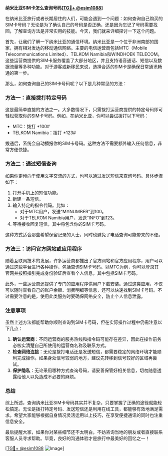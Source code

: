 **纳米比亚SIM卡怎么查询号码[[TG💪+ @esim1088](https://t.me/s/esim1088)]**

在纳米比亚旅行或者长期居住的人们，可能会遇到一个问题：如何查询自己购买的SIM卡号码？无论是为了确认自己的号码是否正确，还是因为忘记了号码需要找回，了解查询方法是非常实用的技能。今天，我们就来详细探讨一下这个问题。

首先，让我们了解一下纳米比亚的通信环境。纳米比亚是一个位于非洲南部的国家，拥有相对发达的移动通信网络。主要的电信运营商包括MTC（Mobile Telecommunications Limited）、TELKOM Namibia和WINDHOEK TELECOM。这些运营商提供的SIM卡服务覆盖了大部分地区，并且支持语音通话、短信以及数据流量等多种功能。对于游客或新移民来说，选择合适的SIM卡是确保日常通讯畅通的第一步。

那么，如何查询自己的SIM卡号码呢？以下是几种常见的方法：

### 方法一：直接拨打特定号码

这是最简单直接的方法之一。大多数情况下，只需拨打运营商提供的特定号码即可轻松获取你的SIM卡号码。例如，在纳米比亚，你可以尝试拨打以下号码：

- MTC：拨打 *100#
- TELKOM Namibia：拨打 *123#

拨通后，系统会自动播报你的SIM卡号码。这种方法不需要额外输入任何信息，非常方便快捷。

### 方法二：通过短信查询

如果你更倾向于使用文字交流的方式，也可以通过发送短信来查询号码。具体步骤如下：

1. 打开手机上的短信功能。
2. 新建一条短信。
3. 输入特定的指令代码。比如：
   - 对于MTC用户，发送“MYNUMBER”到100。
   - 对于TELKOM Namibia用户，发送“INFO”到123。
4. 等待接收回复短信，其中将包含你的SIM卡号码。

这种方式适合那些希望保留记录的人士，同时也避免了电话查询可能带来的不便。

### 方法三：访问官方网站或应用程序

随着互联网技术的发展，许多运营商都推出了官方网站和官方应用程序，用户可以通过这些平台进行各种操作，包括查询SIM卡号码。以MTC为例，你可以登录其官网并按照指引完成身份验证后查看个人信息，其中包括SIM卡号码。

此外，一些运营商还提供了专门的应用程序供用户下载安装。通过这类应用，不仅可以随时查看自己的账户余额、消费明细等信息，还可以快速找到SIM卡号码。不过需要注意的是，使用此类服务时要确保网络安全，防止个人信息泄露。

### 注意事项

虽然上述方法都能帮助你顺利查询到SIM卡号码，但在实际操作过程中仍需注意以下几点：

1. **确认运营商**：不同运营商的服务热线和指令码可能存在差异，因此在操作前务必核实清楚自己所使用的运营商名称及联系方式。
2. **检查网络连接**：无论是拨打电话还是发送短信，都需要稳定的网络环境才能顺利完成操作。如果身处信号较弱的地方，建议先转移到信号较好的区域再尝试。
3. **保护隐私**：无论采用哪种方式查询号码，请妥善保管好相关信息，切勿随意透露给他人以免造成不必要的麻烦。

### 总结

综上所述，查询纳米比亚SIM卡号码其实并不复杂，只要掌握了正确的途径就能轻松搞定。无论是拨打特定号码、发送短信还是利用在线工具，都能够有效地满足需求。希望大家能够根据自身情况灵活运用以上技巧，在享受便捷通讯的同时也注重信息安全。

最后提醒大家，如果你对某些细节还不太明白，不妨咨询当地的朋友或者直接联系客服人员寻求帮助。毕竟，良好的沟通体验才是旅行中最美好的回忆之一！

[[TG💪+ @esim1088](https://t.me/s/esim1088) ![Image](https://i.postimg.cc/4NQfJmqS/Snipaste-2025-05-13-00-14-12.png)]
